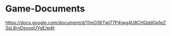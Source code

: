 # Game-Documents
https://docs.google.com/document/d/11mO36TwI77P4iwg4U8CHQddOp1eZ3sL8rnDsvoqUYgE/edit
